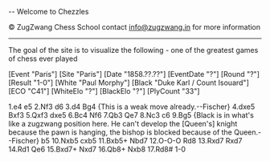 -- Welcome to Chezzles

© ZugZwang Chess School
contact info@zugzwang.in for more information

---

The goal of the site is to visualize the following - one of the greatest games of chess ever played

[Event "Paris"]
[Site "Paris"]
[Date "1858.??.??"]
[EventDate "?"]
[Round "?"]
[Result "1-0"]
[White "Paul Morphy"]
[Black "Duke Karl / Count Isouard"]
[ECO "C41"]
[WhiteElo "?"]
[BlackElo "?"]
[PlyCount "33"]

1.e4 e5 2.Nf3 d6 3.d4 Bg4 {This is a weak move
already.--Fischer} 4.dxe5 Bxf3 5.Qxf3 dxe5 6.Bc4 Nf6 7.Qb3 Qe7
8.Nc3 c6 9.Bg5 {Black is in what's like a zugzwang position
here. He can't develop the [Queen's] knight because the pawn
is hanging, the bishop is blocked because of the
Queen.--Fischer} b5 10.Nxb5 cxb5 11.Bxb5+ Nbd7 12.O-O-O Rd8
13.Rxd7 Rxd7 14.Rd1 Qe6 15.Bxd7+ Nxd7 16.Qb8+ Nxb8 17.Rd8# 1-0